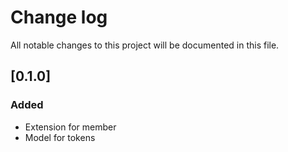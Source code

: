 # Change log
All notable changes to this project will be documented in this file.

## [0.1.0]
### Added
- Extension for member
- Model for tokens
